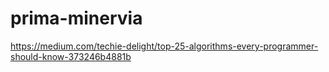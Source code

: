 # prima-minervia
https://medium.com/techie-delight/top-25-algorithms-every-programmer-should-know-373246b4881b
